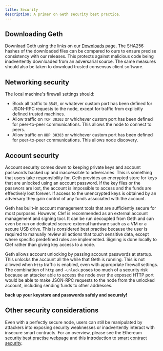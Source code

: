 ```yaml
---
title: Security
description: A primer on Geth security best practice.
---
```


## Downloading Geth

Download Geth using the links on our [Downloads](/downloads) page. The SHA256 hashes of the downloaded files can be compared to ours to ensure precise consistency with our releases. This protects against malicious code being inadvertently downloaded from an adversarial source. The same measures should also be taken to download trusted consensus client software.

## Networking security

The local machine's firewall settings should:

* Block all traffic to `8545`, or whatever custom port has been defined for JSON-RPC requests to the node, except for traffic from explicitly defined trusted machines. 
* Allow traffic on `TCP 30303` or whichever custom port has been defined for peer-to-peer communications. This allows the node to connect to peers.
* Allow traffic on `UDP 30303` or whichever custom port has been defined for peer-to-peer communications. This allows node discovery.

## Account security

Account security comes down to keeping private keys and account passwords backed up and inaccessible to adversaries. This is something that users take responsibility for. Geth provides an encrypted store for keys that are unlocked using an account password. If the key files or the passwors are lost, the account is impossible to access and the funds are effectively lost forever. If access to the unencrypted keys is obtained by an adversary they gain control of any funds associated with the account.

Geth has built-in account management tools that are sufficiently secure for most purposes. However, Clef is recommended as an external account management and signing tool. It can be run decoupled from Geth and can even be run on dedicated secure external hardware such as a VM or a secure USB drive. This is considered best practise because the user is required to manually review all actions that touch sensitive data, except where specific predefined rules are implemented. Signing is done locally to Clef rather than giving key access to a node.

Geth allows account unlocking by passing account passwords at startup. This unlocks the account all the while that Geth is running. This is not allowed when `http` traffic is enabled, even with appropriate firewall settings. The combination of `http` and `-unlock` poses too much of a security risk because an attacker able to access the node over the exposed HTTP port would be able to make JSON-RPC requests to the node from the unlocked account, including sending funds to other addresses.

**back up your keystore and passwords safely and securely!**


## Other security considerations

Even with a perfectly secure node, users can still be manipulated by attackers into exposing security weaknesses or inadvertently interact with insecure smart contracts. For an overview, please see the Ethereum [security best practise webpage](https://ethereum.org/en/security) and this introduction to [smart contract security](https://ethereum.org/en/developers/docs/smart-contracts/security).